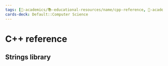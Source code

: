 ```yaml
---
tags: [🔴-academics/📚-educational-resources/name/cpp-reference, 🔴-academics/📚-educational-resources/discipline/computer-science/programming-language/cpp, 🔴-academics/📚-educational-resources/discipline/computer-science/programming-language/c, study-note] 
cards-deck: Default::Computer Science
---
```


# C++ reference

## Strings library
